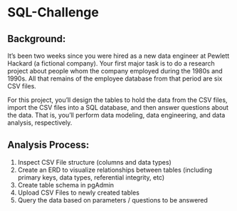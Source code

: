 # SQL-Challenge
## Background: 
It’s been two weeks since you were hired as a new data engineer at Pewlett Hackard (a fictional company). Your first major task is to do a research project about people whom the company employed during the 1980s and 1990s. All that remains of the employee database from that period are six CSV files.

For this project, you’ll design the tables to hold the data from the CSV files, import the CSV files into a SQL database, and then answer questions about the data. That is, you’ll perform data modeling, data engineering, and data analysis, respectively.

## Analysis Process:
1. Inspect CSV File structure (columns and data types)
2. Create an ERD to visualize relationships between tables (including primary keys, data types, referential integrity, etc)
3. Create table schema in pgAdmin
4. Upload CSV Files to newly created tables
5. Query the data based on parameters / questions to be answered
